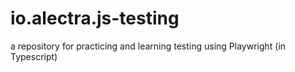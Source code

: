 # io.alectra.js-testing
a repository for practicing and learning testing using Playwright (in Typescript)
